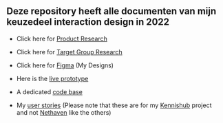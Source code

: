 ## Deze repository heeft alle documenten van mijn keuzedeel interaction design in 2022

* Click here for [Product Research](./Nethaven%20Klant%2BProduct%20Onderzoek.pdf)
* Click here for [Target Group Research](./Nethaven%20Doelgroep%20Testen.pdf)
* Click here for [Figma](https://www.figma.com/file/11zGmgiXFSPemFValNeoGI/Nethaven?node-id=2%3A3) (My Designs)
* Here is the [live prototype](https://30472.hosts1.ma-cloud.nl/nethaven/)
* A dedicated [code base](https://github.com/vincpinas/nethaven.nl)

* My [user stories](./Screenshots/) (Please note that these are for my [Kennishub](https://staging.kennishub.nl/) project and not [Nethaven](https://30472.hosts1.ma-cloud.nl/nethaven/) like the others)